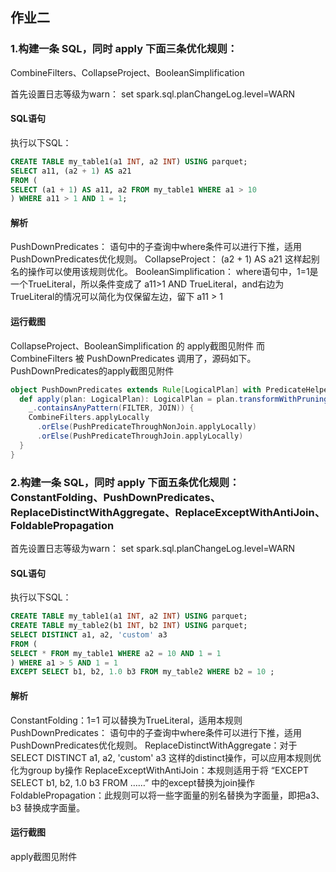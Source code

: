 ##  作业二
### 1.构建一条 SQL，同时 apply 下面三条优化规则：
CombineFilters、CollapseProject、BooleanSimplification


首先设置日志等级为warn：
 set spark.sql.planChangeLog.level=WARN
 #### SQL语句
 执行以下SQL：
 ```sql
 CREATE TABLE my_table1(a1 INT, a2 INT) USING parquet;
SELECT a11, (a2 + 1) AS a21
FROM (
SELECT (a1 + 1) AS a11, a2 FROM my_table1 WHERE a1 > 10
) WHERE a11 > 1 AND 1 = 1;
```
#### 解析
PushDownPredicates： 语句中的子查询中where条件可以进行下推，适用PushDownPredicates优化规则。
CollapseProject： (a2 + 1) AS a21  这样起别名的操作可以使用该规则优化。
BooleanSimplification： where语句中，1=1是一个TrueLiteral，所以条件变成了 a11>1 AND TrueLiteral，and右边为TrueLiteral的情况可以简化为仅保留左边，留下 a11 > 1

#### 运行截图
CollapseProject、BooleanSimplification 的 apply截图见附件
而CombineFilters 被 PushDownPredicates 调用了，源码如下。PushDownPredicates的apply截图见附件
```scala
object PushDownPredicates extends Rule[LogicalPlan] with PredicateHelper {
  def apply(plan: LogicalPlan): LogicalPlan = plan.transformWithPruning(
    _.containsAnyPattern(FILTER, JOIN)) {
    CombineFilters.applyLocally
      .orElse(PushPredicateThroughNonJoin.applyLocally)
      .orElse(PushPredicateThroughJoin.applyLocally)
  }
}
```

### 2.构建一条 SQL，同时 apply 下面五条优化规则：ConstantFolding、PushDownPredicates、ReplaceDistinctWithAggregate、ReplaceExceptWithAntiJoin、FoldablePropagation

首先设置日志等级为warn：
 set spark.sql.planChangeLog.level=WARN
 
  #### SQL语句
  
 执行以下SQL：
 ```sql
 CREATE TABLE my_table1(a1 INT, a2 INT) USING parquet;
CREATE TABLE my_table2(b1 INT, b2 INT) USING parquet;
SELECT DISTINCT a1, a2, 'custom' a3
FROM (
SELECT * FROM my_table1 WHERE a2 = 10 AND 1 = 1
) WHERE a1 > 5 AND 1 = 1
EXCEPT SELECT b1, b2, 1.0 b3 FROM my_table2 WHERE b2 = 10 ;
```
#### 解析
ConstantFolding：1=1 可以替换为TrueLiteral，适用本规则
PushDownPredicates： 语句中的子查询中where条件可以进行下推，适用PushDownPredicates优化规则。
ReplaceDistinctWithAggregate：对于 SELECT DISTINCT a1, a2, 'custom' a3 这样的distinct操作，可以应用本规则优化为group by操作
ReplaceExceptWithAntiJoin：本规则适用于将 “EXCEPT SELECT b1, b2, 1.0 b3 FROM ……” 中的except替换为join操作
FoldablePropagation：此规则可以将一些字面量的别名替换为字面量，即把a3、b3 替换成字面量。

#### 运行截图
apply截图见附件